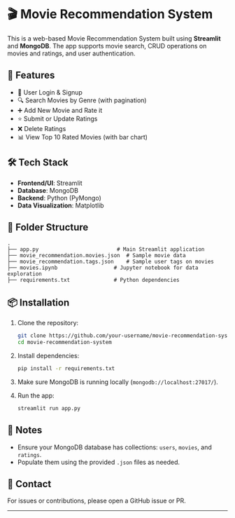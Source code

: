 # 🎬 Movie Recommendation System

This is a web-based Movie Recommendation System built using **Streamlit** and **MongoDB**. The app supports movie search, CRUD operations on movies and ratings, and user authentication.

## 🚀 Features

- 🔐 User Login & Signup
- 🔍 Search Movies by Genre (with pagination)
- ➕ Add New Movie and Rate it
- ⭐ Submit or Update Ratings
- ❌ Delete Ratings
- 📊 View Top 10 Rated Movies (with bar chart)

## 🛠 Tech Stack

- **Frontend/UI**: Streamlit
- **Database**: MongoDB
- **Backend**: Python (PyMongo)
- **Data Visualization**: Matplotlib

## 📂 Folder Structure

```
.
├── app.py                         # Main Streamlit application
├── movie_recommendation.movies.json  # Sample movie data
├── movie_recommendation.tags.json    # Sample user tags on movies
├── movies.ipynb                  # Jupyter notebook for data exploration
├── requirements.txt              # Python dependencies
```

## 📦 Installation

1. Clone the repository:
    ```bash
    git clone https://github.com/your-username/movie-recommendation-system.git
    cd movie-recommendation-system
    ```

2. Install dependencies:
    ```bash
    pip install -r requirements.txt
    ```

3. Make sure MongoDB is running locally (`mongodb://localhost:27017/`).

4. Run the app:
    ```bash
    streamlit run app.py
    ```

## 📌 Notes

- Ensure your MongoDB database has collections: `users`, `movies`, and `ratings`.
- Populate them using the provided `.json` files as needed.

## 📧 Contact

For issues or contributions, please open a GitHub issue or PR.

---

